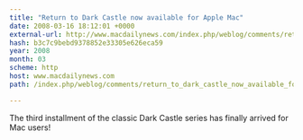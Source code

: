 ```yaml
---
title: "Return to Dark Castle now available for Apple Mac"
date: 2008-03-16 18:12:01 +0000
external-url: http://www.macdailynews.com/index.php/weblog/comments/return_to_dark_castle_now_available_for_apple_mac/
hash: b3c7c9bebd9378852e33305e626eca59
year: 2008
month: 03
scheme: http
host: www.macdailynews.com
path: /index.php/weblog/comments/return_to_dark_castle_now_available_for_apple_mac/

---
```


The third installment of the classic Dark Castle series has finally arrived for Mac users!
